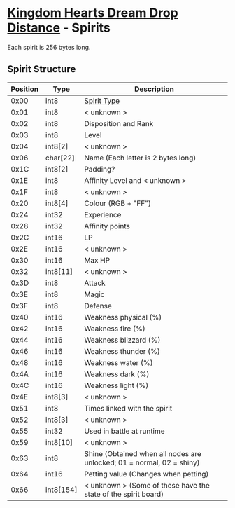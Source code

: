 # [Kingdom Hearts Dream Drop Distance](../index.md) - Spirits

Each spirit is 256 bytes long.

## Spirit Structure

| Position | Type      | Description                                                           |
| -------- | --------- | --------------------------------------------------------------------- |
| 0x00     | int8      | [Spirit Type](../dictionary/spirits.md)                               |
| 0x01     | int8      | < unknown >                                                           |
| 0x02     | int8      | Disposition and Rank                                                  |
| 0x03     | int8      | Level                                                                 |
| 0x04     | int8[2]   | < unknown >                                                           |
| 0x06     | char[22]  | Name (Each letter is 2 bytes long)                                    |
| 0x1C     | int8[2]   | Padding?                                                              |
| 0x1E     | int8      | Affinity Level and < unknown >                                        |
| 0x1F     | int8      | < unknown >                                                           |
| 0x20     | int8[4]   | Colour (RGB + "FF")                                                   |
| 0x24     | int32     | Experience                                                            |
| 0x28     | int32     | Affinity points                                                       |
| 0x2C     | int16     | LP                                                                    |
| 0x2E     | int16     | < unknown >                                                           |
| 0x30     | int16     | Max HP                                                                |
| 0x32     | int8[11]  | < unknown >                                                           |
| 0x3D     | int8      | Attack                                                                |
| 0x3E     | int8      | Magic                                                                 |
| 0x3F     | int8      | Defense                                                               |
| 0x40     | int16     | Weakness physical (%)                                                 |
| 0x42     | int16     | Weakness fire (%)                                                     |
| 0x44     | int16     | Weakness blizzard (%)                                                 |
| 0x46     | int16     | Weakness thunder (%)                                                  |
| 0x48     | int16     | Weakness water (%)                                                    |
| 0x4A     | int16     | Weakness dark (%)                                                     |
| 0x4C     | int16     | Weakness light (%)                                                    |
| 0x4E     | int8[3]   | < unknown >                                                           |
| 0x51     | int8      | Times linked with the spirit                                          |
| 0x52     | int8[3]   | < unknown >                                                           |
| 0x55     | int32     | Used in battle at runtime                                             |
| 0x59     | int8[10]  | < unknown >                                                           |
| 0x63     | int8      | Shine (Obtained when all nodes are unlocked; 01 = normal, 02 = shiny) |
| 0x64     | int16     | Petting value (Changes when petting)                                  |
| 0x66     | int8[154] | < unknown > (Some of these have the state of the spirit board)        |